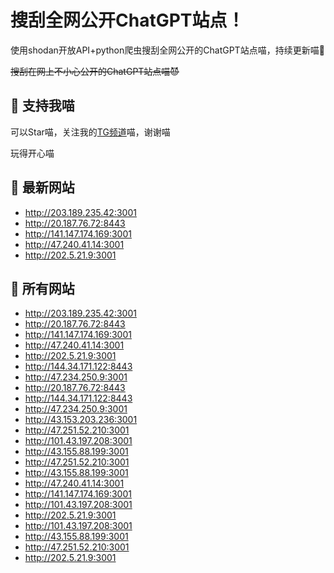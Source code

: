 # 搜刮全网公开ChatGPT站点！

使用shodan开放API+python爬虫搜刮全网公开的ChatGPT站点喵，持续更新喵🥳

~~搜刮在网上不小心公开的ChatGPT站点喵😈~~

## 🚀 支持我喵

可以Star喵，关注我的[TG频道](https://t.me/puddin_share)喵，谢谢喵

玩得开心喵

## 📖 最新网站

- http://203.189.235.42:3001
- http://20.187.76.72:8443
- http://141.147.174.169:3001
- http://47.240.41.14:3001
- http://202.5.21.9:3001


## 📖 所有网站

- http://203.189.235.42:3001
- http://20.187.76.72:8443
- http://141.147.174.169:3001
- http://47.240.41.14:3001
- http://202.5.21.9:3001
- http://144.34.171.122:8443
- http://47.234.250.9:3001
- http://20.187.76.72:8443
- http://144.34.171.122:8443
- http://47.234.250.9:3001
- http://43.153.203.236:3001
- http://47.251.52.210:3001
- http://101.43.197.208:3001
- http://43.155.88.199:3001
- http://47.251.52.210:3001
- http://43.155.88.199:3001
- http://47.240.41.14:3001
- http://141.147.174.169:3001
- http://101.43.197.208:3001
- http://202.5.21.9:3001
- http://101.43.197.208:3001
- http://43.155.88.199:3001
- http://47.251.52.210:3001
- http://202.5.21.9:3001


